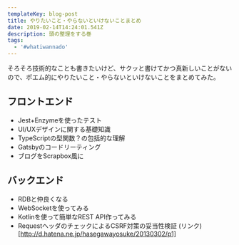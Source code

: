 ```yaml
---
templateKey: blog-post
title: やりたいこと・やらないといけないことまとめ
date: 2019-02-14T14:24:01.541Z
description: 頭の整理をする巻
tags:
  - '#whatiwannado'
---
```

そろそろ技術的なことも書きたいけど、サクッと書けてかつ真新しいことがないので、ポエム的にやりたいこと・やらないといけないことをまとめてみた。

## フロントエンド
- Jest+Enzymeを使ったテスト
- UI/UXデザインに関する基礎知識
- TypeScriptの型関数？の包括的な理解
- Gatsbyのコードリーティング
- ブログをScrapbox風に

## バックエンド
- RDBと仲良くなる
- WebSocketを使ってみる
- Kotlinを使って簡単なREST API作ってみる
- RequestヘッダのチェックによるCSRF対策の妥当性検証
(リンク)[http://d.hatena.ne.jp/hasegawayosuke/20130302/p1]
